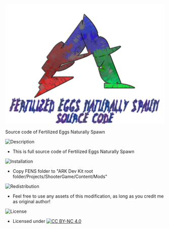 ![Logo](https://raw.githubusercontent.com/L4-Wyrm/Fertilized_Eggs_Naturally_Spawn/gh-pages/Images/Logo/ARK_LOGO_FENS_SRC_New4.png "Logo")

Source code of Fertilized Eggs Naturally Spawn

![Description](https://raw.githubusercontent.com/L4-Wyrm/Fertilized_Eggs_Naturally_Spawn/gh-pages/Images/Text/fens_description.png "Description")

*   This is full source code of Fertilized Eggs Naturally Spawn


![Installation](https://raw.githubusercontent.com/L4-Wyrm/Fertilized_Eggs_Naturally_Spawn/gh-pages/Images/Text/fens_installation.png "Installation")
*   Copy FENS folder to "ARK Dev Kit root folder/Projects/ShooterGame/Content/Mods"


![Redistribution](https://raw.githubusercontent.com/L4-Wyrm/Fertilized_Eggs_Naturally_Spawn/gh-pages/Images/Text/fens_redistribution.png "Redistribution")
*   Feel free to use any assets of this modification, as long as you credit me as original author!


![License](https://raw.githubusercontent.com/L4-Wyrm/Fertilized_Eggs_Naturally_Spawn/gh-pages/Images/Text/fens_license.png "License")
*   Licensed under [![CC BY-NC 4.0](https://licensebuttons.net/l/by-nc/4.0/80x15.png)](https://creativecommons.org/licenses/by-nc/4.0/)
